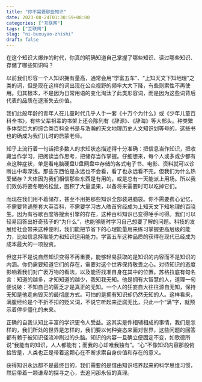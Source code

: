 ```yaml
---
title: "你不需要那些知识"
date: 2023-08-24T01:30:59+08:00
categories: ["互联网"]
tags: ["互联网"]
slug: "ni-buxuyao-zhishi"
draft: false
---
```



在这个知识大爆炸的时代，你真的明确知道自己掌握了哪些知识、读过哪些知识、存储了哪些知识吗？

以前我们形容一个人知识拥有量高，通常会用“学富五车”、“上知天文下知地理”之类的词，但是现在这样的词出现在公众视野的频率大大下降，有些则索性不再使用。归其根本，不是因为日常用语的变化淘汰了此类形容词，而是因为这些词背后代表的品质在逐渐失去价值。

我们此般年龄的青年人在儿童时代几乎人手一套《十万个为什么》或《少年儿童百科全书》，有些父辈祖辈的书架上还会陈列有《辞源》、《辞海》等大部头。种类繁多体型巨大的综合类百科全书是与浩瀚的天文地理历史人文知识划等号的，这些书也的确成为我们儿时的启蒙老师。

知乎上流行着一句话把多数人的求知状态描述得十分准确：把信息当作知识，把收藏当作学习，把阅读当作思考，把储存当作掌握。仔细想来，每个人或多或少都有点这种症状，单是看电脑硬盘U盘网盘中存储的各式电子书、电影、资料就可以诊断出中毒深浅。那些东西怕是永远也不会看，看了也永远看不完。但我们为什么热爱储存？大体因为我们相信那些东西是有用的，或是总有一天能派上用场。所以我们效仿将要冬眠的松鼠，囤积了大量坚果，以备将来需要时可以吃掉它们。

而现在我们用不着储存，甚至不用把那些知识全部装进脑袋。你不需要费心记忆，不需要背诵整套大英百科，不需要学习古人皓首穷经成为上知天文下知地理的百晓生。因为有谷歌百度等搜索引擎的存在，这种百科知识已变得唾手可得。我们可以轻易回答出好奇孩子的“为什么”，也能够随时学习自己想要了解的问题。科技的发展给社会带来这种便利，我们能把节省下的心理能量用来练习掌握更高层级的能力，比如信息择取能力和知识运用能力。学富五车这种品质的获得在现代已经成为成本最大的一项投资。

但这并不是说自然知识变得不再重要，能够轻易获取的是知识的内容而不是知识的内涵。你仍需要知道它们的存在，需要对这个世界保持敬畏之心。对待知识的态度影响着我们对广袤万物的看法，以及能否找准自身在其中的位置。苏格拉底有句名言：知道的越多，才知知道的越少，我知我无知。他是拥有大智慧的人，道理一句便说破：不知自己的匮乏才是真正的无知。一个人的狂妄自大往往源自无知，保持无知是他走向毁灭的最彻底方式。可怕的是拥有知识却仍然无知的人。这样看来，满腹经纶是个不折不扣的贬义词，不说它听起来迂腐无比，只此一个“满”字，就预示着停步僵化的未来。

正确的自我认知比丰富的学识更令人受益。这其实是件相辅相成的事情，我们是怎样的，我们所处的世界是怎样的，我们要以何种姿态来面对世界，这些问题的回答都有赖于被知识径流冲刷过的头脑。知识的内容一旦确立便固定不变，如歌德所说“我能有的知识，人人都能有；而我的心却唯我独有”。“心”不像知识内容那般俯拾皆是，人类也正是带着这颗心在不断求索自身价值和存在的意义。

获得知识永远都不是最终目的，我们需要的是借由知识培养起来的科学思维习惯，然后带着一颗谦卑的探寻之心，去追问那永恒的真理。